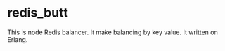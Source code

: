 redis_butt
==========

This is node Redis balancer. It make balancing by key value. It written on Erlang.
